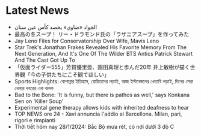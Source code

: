 # Latest News
-  الجواد «ضاوي» يحصد كأس عين سنان
-  最高の冬スープ！ リー・ドラモンド氏の「ラザニアスープ」を作ってみた
-  Jay Leno Files for Conservatorship Over Wife, Mavis Leno
-  Star Trek's Jonathan Frakes Revealed His Favorite Memory From The Next Generation, And It's One Of The Wilder BTS Antics Patrick Stewart And The Cast Got Up To
-  「仮面ライダー555」芳賀優里亜、園田真理と歩んだ20年 井上敏樹が描く世界観「今の子供たちにこそ観てほしい」
-  Sports Highlights: বোপান্নার ইতিহাস, রোহিতদের লড়াই, আজ ইস্টবেঙ্গলের খেতাবি লড়াই, দিনের সেরা খেলার খবরের এক ঝলক
-  Bad to the Bone: 'It is funny, but there is pathos as well,' says Konkana Sen on 'Killer Soup'
-  Experimental gene therapy allows kids with inherited deafness to hear
-  TOP NEWS ore 24 - Xavi annuncia l'addio al Barcellona. Milan, pari, rigori e rimpianti
-  Thời tiết hôm nay 28/1/2024: Bắc Bộ mưa rét, có nơi dưới 3 độ C
